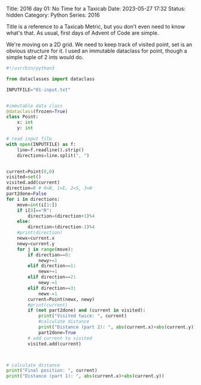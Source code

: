 Title: 2016 day 01: No Time for a Taxicab
Date: 2023-05-27 17:32
Status: hidden
Category: Python
Series: 2016

Title is a reference to a Taxicab Metric, but you don't even need to know what's that.
As usual, first days of Advent of Code are simple.

We're moving on a 2D grid. We need to keep track of visited point, set is an obvious structure
for it. I used an immutable dataclass for point, though a simple tuple of 2 ints would do.

```python
#!/usr/bin/python3

from dataclasses import dataclass

INPUTFILE="01-input.txt"


#immutable data class
@dataclass(frozen=True)
class Point:
    x: int
    y: int

# read input file
with open(INPUTFILE) as f:
    line=f.readline().strip()
    directions=line.split(", ")


current=Point(0,0)
visited=set()
visited.add(current)
direction=0 # 0=N, 1=E, 2=S, 3=W
part2done=False
for i in directions:
    move=int(i[1:])
    if i[0]=="R":
        direction=(direction+1)%4
    else:
        direction=(direction-1)%4
    #print(direction)
    newx=current.x
    newy=current.y
    for j in range(move):
        if direction==0:
            newy+=1
        elif direction==1:
            newx+=1
        elif direction==2:
            newy-=1
        elif direction==3:
            newx-=1
        current=Point(newx, newy)
        #print(current)
        if (not part2done) and (current in visited):
            print("Visited twice: ", current)
            #calculate distance
            print("Distance (part 2): ", abs(current.x)+abs(current.y))
            part2done=True
        # add current to visited
        visited.add(current)



# calculate distance
print("Final position: ", current)
print("Distance (part 1): ", abs(current.x)+abs(current.y))
```